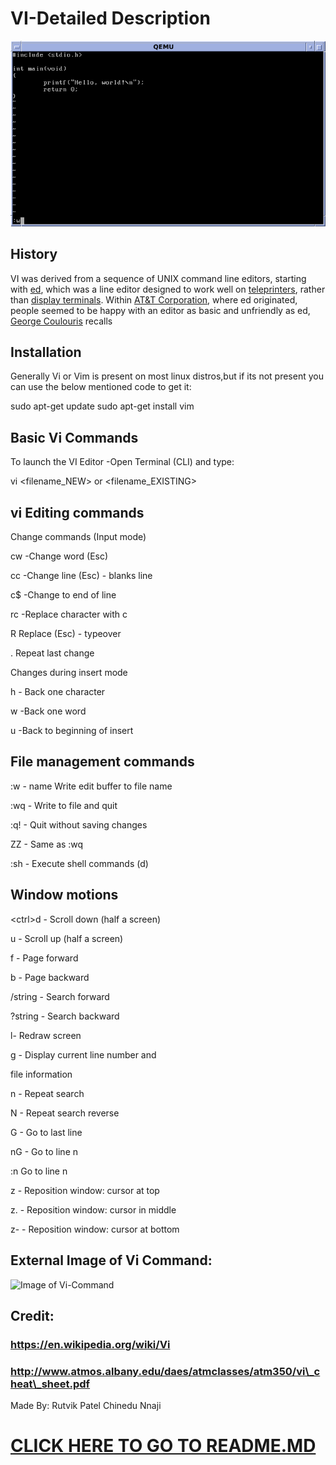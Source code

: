 # VI-Detailed Description
![Image of Yaktocat](/Dependency/Vi1.png)

## History

VI was derived from a sequence of UNIX command line editors, starting with [ed](https://en.wikipedia.org/wiki/Ed_(text_editor)), which was a line editor designed to work well on [teleprinters](https://en.wikipedia.org/wiki/Teleprinter), rather than [display terminals](https://en.wikipedia.org/wiki/Display_terminal). Within [AT&amp;T Corporation](https://en.wikipedia.org/wiki/AT%26T_Corporation), where ed originated, people seemed to be happy with an editor as basic and unfriendly as ed, [George Coulouris](https://en.wikipedia.org/wiki/George_Coulouris_(computer_scientist)) recalls

## Installation

Generally Vi or Vim is present on most linux distros,but if its not present you can use the below mentioned code to get it:

sudo apt-get update sudo apt-get install vim

## Basic Vi Commands

To launch the VI Editor -Open Terminal (CLI) and type:

vi <filename\_NEW> or <filename\_EXISTING>



## vi Editing commands


Change commands (Input mode)

cw  -Change word (Esc)

cc   -Change line (Esc) - blanks line

c$   -Change to end of line

rc   -Replace character with c

R Replace (Esc) - typeover

. Repeat last change

Changes during insert mode

<ctrl>h   - Back one character

<ctrl>w  -Back one word

<ctrl>u   -Back to beginning of insert





## File management commands

:w - name Write edit buffer to file name

:wq - Write to file and quit

:q! - Quit without saving changes

ZZ - Same as :wq

:sh - Execute shell commands (<ctrl>d)



## Window motions

<ctrl\>d - Scroll down (half a screen)

<ctrl>u - Scroll up (half a screen)

<ctrl>f - Page forward

<ctrl>b - Page backward

/string - Search forward

?string - Search backward

<ctrl>l-  Redraw screen

<ctrl>g - Display current line number and

file information

n - Repeat search

N - Repeat search reverse

G - Go to last line

nG - Go to line n

:n Go to line n

z<CR> - Reposition window: cursor at top

z. - Reposition window: cursor in middle

z- - Reposition window: cursor at bottom





## External Image of Vi Command:


![Image of Vi-Command](https://downloads.gosquared.com/help_sheets/10/VI-Help-Sheet-large.jpg)


## Credit:


### https://en.wikipedia.org/wiki/Vi

### http://www.atmos.albany.edu/daes/atmclasses/atm350/vi\_cheat\_sheet.pdf

Made By:
Rutvik Patel
Chinedu Nnaji

# [CLICK HERE TO GO TO README.MD](https://github.com/rutvik2611/miniproject1/blob/master/README.md)
